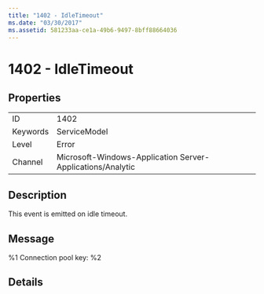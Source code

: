 ```yaml
---
title: "1402 - IdleTimeout"
ms.date: "03/30/2017"
ms.assetid: 581233aa-ce1a-49b6-9497-8bff88664036
---
```

# 1402 - IdleTimeout
## Properties  


|||  
|-|-|  
|ID|1402|  
|Keywords|ServiceModel|  
|Level|Error|  
|Channel|Microsoft-Windows-Application Server-Applications/Analytic|  

## Description  
 This event is emitted on idle timeout.  

## Message  
 %1 Connection pool key: %2  

## Details
